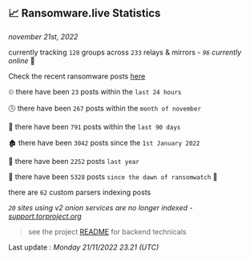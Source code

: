
## 📈 Ransomware.live Statistics
_november 21st, 2022_

currently tracking `128` groups across `233` relays & mirrors - _`96` currently online_ 📡

Check the recent ransomware posts [here](https://www.ransomware.live/#/recentposts)


⏲ there have been `23` posts within the `last 24 hours`

🕓 there have been `267` posts within the `month of november`

📅 there have been `791` posts within the `last 90 days`

🏚 there have been `3042` posts since the `1st January 2022`

🚀 there have been `2252` posts `last year`

🦕 there have been `5328` posts `since the dawn of ransomwatch` 🐣

there are `62` custom parsers indexing posts

_`20` sites using v2 onion services are no longer indexed - [support.torproject.org](https://support.torproject.org/onionservices/v2-deprecation/)_

> see the project [README](https://github.com/jmousqueton/ransomwatch#readme) for backend technicals



Last update : _Monday 21/11/2022 23.21 (UTC)_

